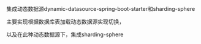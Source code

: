集成动态数据源dynamic-datasource-spring-boot-starter和sharding-sphere

主要实现根据数据库表加载动态数据源实现切换，

以及在此种动态数据源下，集成sharding-sphere